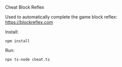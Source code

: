 Cheat Block Reflex

Used to automatically complete the game block reflex: https://blockreflex.com

Install:
```
npm install
```

Run:
```
npx ts-node cheat.ts
```
